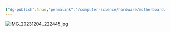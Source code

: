 ```yaml
---
{"dg-publish":true,"permalink":"/computer-science/hardware/motherboard/"}
---
```


![IMG_20231204_222445.jpg](/img/user/_Bit%20Lab%20Organisation/Images/IMG_20231204_222445.jpg)